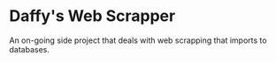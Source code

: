 # Daffy's Web Scrapper
An on-going side project that deals with web scrapping that imports to databases.
